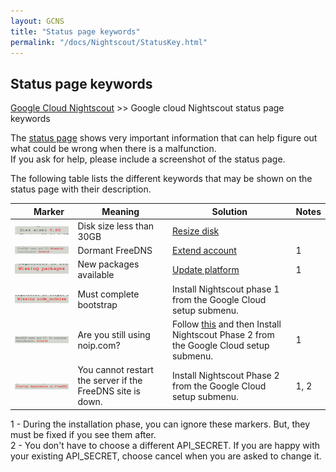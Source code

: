 ```yaml
---
layout: GCNS
title: "Status page keywords"
permalink: "/docs/Nightscout/StatusKey.html"
---
```


## Status page keywords
[Google Cloud Nightscout](./GoogleCloud.md) >> Google cloud Nightscout status page keywords  
  
The [status page](./Status.md) shows very important information that can help figure out what could be wrong when there is a malfunction.  
If you ask for help, please include a screenshot of the status page.  
  
The following table lists the different keywords that may be shown on the status page with their description.  
  
| &nbsp; &nbsp; &nbsp; Marker | Meaning  | Solution | Notes |  
| ------ | ------- | -------- | ------ |  
| ![](./images/DiskSizeKey.png) | Disk size less than 30GB | [Resize disk](./FullDisk.md) | |  
| ![](./images/ipMismatchCertInvalid_Key.png) | Dormant FreeDNS | [Extend account](./FreeDNS_Min_Login.md) | 1 |  
| ![](./images/MissingPackages_Key.png) | New packages available | [Update platform](./NS_SyncExecutables.md) | 1 |  
| ![](./images/MissNodeModules_Key.png) | Must complete bootstrap | Install Nightscout phase 1 from the Google Cloud setup submenu. | |  
| ![](./images/NoHostname_Key.png) | Are you still using noip.com? | Follow [this](./FreeDNS.md) and then Install Nightscout Phase 2 from the Google Cloud setup submenu. | 1 |  
| ![](./images/StartFreeDNS_dependence_Key.png) | You cannot restart the server if the FreeDNS site is down. | Install Nightscout Phase 2 from the Google Cloud setup submenu. | 1, 2 |  
  
1 - During the installation phase, you can ignore these markers.  But, they must be fixed if you see them after.  
2 - You don't have to choose a different API_SECRET.  If you are happy with your existing API_SECRET, choose cancel when you are asked to change it.   
  
